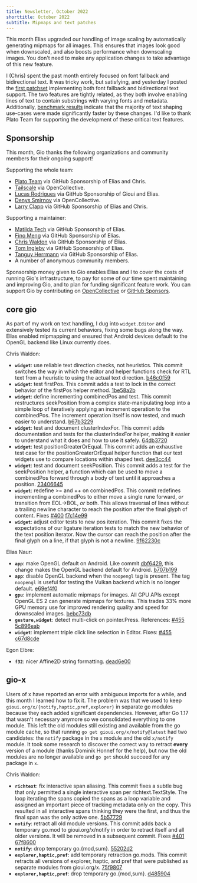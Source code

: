 ```yaml
---
title: Newsletter, October 2022
shorttitle: October 2022
subtitle: Mipmaps and text patches
---
```


This month Elias upgraded our handling of image scaling by automatically generating mipmaps for all images. This ensures that images look good when downscaled, and also boosts performance when downscaling images. You don't need to make any application changes to take advantage of this new feature.

I (Chris) spent the past month entirely focused on font fallback and bidirectional text. It was tricky work, but satisfying, and yesterday I posted the [first patchset](https://lists.sr.ht/~eliasnaur/gio-patches/patches/36683) implementing both font fallback and bidirectional text support. The two features are tightly related, as they both involve enabling lines of text to contain substrings with varying fonts and metadata. Additionally, [benchmark results](https://paste.sr.ht/~whereswaldon/a5b314a3277c8f3f63d9d90f09cab95339322da7) indicate that the majority of text shaping use-cases were made significantly faster by these changes. I'd like to thank Plato Team for supporting the development of these critical text features.

## Sponsorship

This month, Gio thanks the following organizations and community members for their ongoing support!

Supporting the whole team:

- [Plato Team](https://www.platoapp.com/) via GitHub Sponsorship of Elias and Chris.
- [Tailscale](https://tailscale.com/) via OpenCollective.
- [Lucas Rodrigues](https://github.com/Inkeliz/) via GitHub Sponsorship of Gioui and Elias.
- [Denys Smirnov](https://github.com/dennwc) via OpenCollective.
- [Larry Clapp](https://github.com/theclapp) via GitHub Sponsorship of Elias and Chris.

Supporting a maintainer:

- [Matilda Tech](https://github.com/matildatech) via GitHub Sponsorship of Elias.
- [Fino Meng](https://github.com/finomeng) via GitHub Sponsorship of Elias.
- [Chris Waldon](https://github.com/whereswaldon) via GitHub Sponsorship of Elias.
- [Tom Ingleby](https://github.com/tingleby) via GitHub Sponsorship of Elias.
- [Tanguy Herrmann](https://github.com/dolanor) via GitHub Sponsorship of Elias.
- A number of anonymous community members.

Sponsorship money given to Gio enables Elias and I to cover the costs of running Gio's infrastructure, to pay for some of our time spent maintaining and improving Gio, and to plan for funding significant feature work. You can support Gio by contributing on [OpenCollective](https://opencollective.com/gioui) or [GitHub Sponsors](https://github.com/sponsors/gioui).

## core gio

As part of my work on text handling, I dug into `widget.Editor` and extensively tested its current behaviors, fixing some bugs along the way. Elias enabled mipmapping and ensured that Android devices default to the OpenGL backend like Linux currently does.

Chris Waldon:

- __`widget`__: use reliable text direction checks, not heuristics. This commit switches the way in which the editor and helper functions check for RTL text from a heuristic to using the actual text direction. [b46c0f59](https://git.sr.ht/~eliasnaur/gio/commit/b46c0f59)
- __`widget`__: test firstPos. This commit adds a test to lock in the correct behavior of the firstPos helper method. [1be58a2b](https://git.sr.ht/~eliasnaur/gio/commit/1be58a2b)
- __`widget`__: define incrementing combinedPos and test. This commit restructures seekPosition from a complex state-manipulating loop into a simple loop of iteratively applying an increment operation to the combinedPos. The increment operation itself is now tested, and much easier to understand. [b67b3229](https://git.sr.ht/~eliasnaur/gio/commit/b67b3229)
- __`widget`__: test and document clusterIndexFor. This commit adds documentation and tests for the clusterIndexFor helper, making it easier to understand what it does and how to use it safely. [64db3720](https://git.sr.ht/~eliasnaur/gio/commit/64db3720)
- __`widget`__: test positionGreaterOrEqual. This commit adds an exhaustive test case for the positionGreaterOrEqual helper function that our text widgets use to compare locations within shaped text. [dee3cc44](https://git.sr.ht/~eliasnaur/gio/commit/dee3cc44)
- __`widget`__: test and document seekPosition. This commit adds a test for the seekPosition helper, a function which can be used to move a combinedPos forward through a body of text until it approaches a position. [23406645](https://git.sr.ht/~eliasnaur/gio/commit/23406645)
- __`widget`__: redefine >= and ++ on combinedPos. This commit redefines incrementing a combinedPos to either move a single rune forward, *or* transition from EOL->BOL, *or* both. This allows traversal of lines without a trailing newline character to reach the position after the final glyph of content. Fixes [#400](https://todo.sr.ht/~eliasnaur/gio/400) [f7c14e99](https://git.sr.ht/~eliasnaur/gio/commit/f7c14e99)
- __`widget`__: adjust editor tests to new pos iteration. This commit fixes the expectations of our ligature iteration tests to match the new behavior of the text position iterator. Now the cursor can reach the position after the final glyph on a line, if that glyph is not a newline. [9f62230c](https://git.sr.ht/~eliasnaur/gio/commit/9f62230c)

Elias Naur:

- __`app`__: make OpenGL default on Android. Like commit [dbf6429](https://git.sr.ht/~eliasnaur/gio/commit/dbf64290265178823970cccf3e8c4a0b0aa45110), this change makes the OpenGL backend default for Android. [b707b199](https://git.sr.ht/~eliasnaur/gio/commit/b707b199)
- __`app`__: disable OpenGL backend when the `noopengl` tag is present. The tag `noopengl` is useful for testing the Vulkan backend which is no longer default. [e69ef4f0](https://git.sr.ht/~eliasnaur/gio/commit/e69ef4f0)
- __`gpu`__: implement automatic mipmaps for images. All GPU APIs except OpenGL ES 2 can generate mipmaps for textures. This trades 33% more GPU memory use for improved rendering quality and speed for downscaled images. [bebc73db](https://git.sr.ht/~eliasnaur/gio/commit/bebc73db)
- __`gesture,widget`__: detect multi-click on pointer.Press. References: [#455](https://todo.sr.ht/~eliasnaur/gio/455) [5c896eab](https://git.sr.ht/~eliasnaur/gio/commit/5c896eab)
- __`widget`__: implement triple click line selection in Editor. Fixes: [#455](https://todo.sr.ht/~eliasnaur/gio/455) [c67d8cde](https://git.sr.ht/~eliasnaur/gio/commit/c67d8cde)

Egon Elbre:

- __`f32`__: nicer Affine2D string formatting. [dead6e00](https://git.sr.ht/~eliasnaur/gio/commit/dead6e00)


## gio-x

Users of x have reported an error with ambiguous imports for a while, and this month I learned how to fix it. The problem was that we used to keep `gioui.org/x/{notify,haptic,pref,explorer}` in separate go modules because they each added significant dependencies. However, after Go 1.17 that wasn't necessary anymore so we consolidated everything to one module. This left the old modules still existing and available from the go module cache, so that running `go get gioui.org/x/notify@latest` had two candidates: the `notify` package in the `x` module and the old `x/notify` module. It took some research to discover the correct way to retract __every__ version of a module (thanks Dominik Honnef for the help), but now the old modules are no longer available and `go get` should succeed for any package in `x`.

Chris Waldon:

- __`richtext`__: fix interactive span aliasing. This commit fixes a subtle bug that only permitted a single interactive span per richtext.TextStyle. The loop iterating the spans copied the spans as a loop variable and assigned an important piece of tracking metadata only on the copy. This resulted in all interactive spans thinking they were the first, and thus the final span was the only active one. [5b57729](https://git.sr.ht/~whereswaldon/gio-x/commit/5b57729)
- __`notify`__: retract all old module versions. This commit adds back a temporary go.mod to gioui.org/x/notify in order to retract itself and all older versions. It will be removed in a subsequent commit. Fixes [#401](https://todo.sr.ht/~eliasnaur/gio/401) [67f8600](https://git.sr.ht/~whereswaldon/gio-x/commit/67f8600)
- __`notify`__: drop temporary go.{mod,sum}. [55202d2](https://git.sr.ht/~whereswaldon/gio-x/commit/55202d2)
- __`explorer,haptic,pref`__: add temporary retraction go.mods. This commit retracts all versions of explorer, haptic, and pref that were published as separate modules from gioui.org/x. [75f9807](https://git.sr.ht/~whereswaldon/gio-x/commit/75f9807)
- __`explorer,haptic,pref`__: drop temporary go.{mod,sum}. [d485904](https://git.sr.ht/~whereswaldon/gio-x/commit/d485904)
